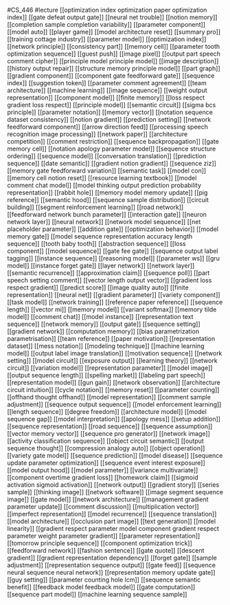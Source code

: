 #CS_446
#lecture
[[optimization index optimization paper optimization index]]
[[gate defeat output gate]]
[[neural net trouble]]
[[notion memory]]
[[completion sample completion variability]]
[[parameter component]]
[[model auto]]
[[player game]]
[[model architecture reset]]
[[summary pro]]
[[training cottage industry]]
[[parameter model]]
[[optimization index]]
[[network principle]]
[[consistency part]]
[[memory cell]]
[[parameter tooth optimization sequence]]
[[guest push]]
[[image pixel]]
[[output part speech comment cipher]]
[[principle model principle model]]
[[image description]]
[[history output repair]]
[[structure memory principle model]]
[[part graph]]
[[gradient component]]
[[component gate feedforward gate]]
[[sequence index]]
[[suggestion token]]
[[parameter comment agreement]]
[[team architecture]]
[[machine learning]]
[[image sequence]]
[[weight output representation]]
[[component model]]
[[finite memory]]
[[loss respect gradient loss respect]]
[[principle model]]
[[semantic circuit]]
[[sigma bcs principle]]
[[parameter notation]]
[[memory vector]]
[[notation sequence dataset consistency]]
[[notion gradient]]
[[prediction setting]]
[[network feedforward component]]
[[arrow direction feed]]
[[processing speech recognition image processing]]
[[network paper]]
[[architecture competition]]
[[comment restriction]]
[[sequence backpropagation]]
[[gate memory cell]]
[[notation apology parameter model]]
[[sequence structure ordering]]
[[sequence model]]
[[conversation translation]]
[[prediction sequence]]
[[date semantic]]
[[gradient notion gradient]]
[[sequence ziz]]
[[memory gate feedforward variation]]
[[semantic task]]
[[model con]]
[[memory cell notion reset]]
[[resource learning textbook]]
[[model comment chat model]]
[[model thinking output prediction probability representation]]
[[rabbit hole]]
[[memory model memory update]]
[[pig reference]]
[[semantic hood]]
[[sequence sample distribution]]
[[circuit building]]
[[segment reinforcement learning]]
[[road network]]
[[feedforward network bunch parameter]]
[[interaction gate]]
[[neuron network layer]]
[[neural network]]
[[network model sequence]]
[[net placeholder parameter]]
[[addition gate]]
[[optimization behavior]]
[[model memory gate]]
[[model sequence representation accuracy length sequence]]
[[tooth baby tooth]]
[[abstraction sequence]]
[[loss component]]
[[model sequence]]
[[gate fee gate]]
[[sequence output label tagging]]
[[instance sequence]]
[[reasoning model]]
[[parameter ws]]
[[gru model]]
[[instance forget gate]]
[[layer network]]
[[network layer]]
[[semantic recurrence]]
[[approximation claim]]
[[sequence poll]]
[[part speech setting comment]]
[[vector length output vector]]
[[gradient loss respect gradient]]
[[predict score]]
[[image quality auto]]
[[finite representation]]
[[neural net]]
[[gradient parameter]]
[[variety component]]
[[task model]]
[[network training]]
[[reference paper reference]]
[[sequence length]]
[[vector mi]]
[[memory model]]
[[variant softmax]]
[[memory tilde model]]
[[comment chat]]
[[model instance]]
[[representation text sequence]]
[[network memory]]
[[output gate]]
[[sequence setting]]
[[gradient network]]
[[computation memory]]
[[bias parametrization parametrisation]]
[[team reference]]
[[paper motivation]]
[[representation dataset]]
[[mess notation]]
[[modeling technique]]
[[machine learning model]]
[[output label image translation]]
[[motivation sequence]]
[[network setting]]
[[model circuit]]
[[exposure output]]
[[learning theory]]
[[network circuit]]
[[variation model]]
[[representation parameter]]
[[model image]]
[[output sequence length]]
[[spelling market]]
[[labeling part speech]]
[[representation model]]
[[gun gain]]
[[network observation]]
[[architecture circuit intuition]]
[[cycle notation]]
[[memory reset]]
[[parameter counting]]
[[offhand thought offhand]]
[[model representation]]
[[comment sample adjustment]]
[[sequence output sequence]]
[[model enforcement learning]]
[[length sequence]]
[[degree freedom]]
[[architecture model]]
[[model sequence gap]]
[[model interpretation]]
[[apology mess]]
[[setup addition]]
[[sequence representation]]
[[road sequence]]
[[sequence assumption]]
[[vector memory vector]]
[[sequence pro generator]]
[[network image]]
[[activity classification sequence]]
[[object circuit semantic]]
[[output sequence thought]]
[[compression analogy auto]]
[[object operation]]
[[variety gate model]]
[[sequence prediction]]
[[model disease]]
[[sequence update parameter optimization]]
[[sequence event interest exposure]]
[[model output hood]]
[[model parameter]]
[[variance multivariate]]
[[component overtime gradient loss]]
[[homework claim]]
[[sigmoid activation sigmoid activation]]
[[network output]]
[[gradient story]]
[[series sample]]
[[thinking image]]
[[network software]]
[[image segment sequence image]]
[[gate model]]
[[network architecture]]
[[management gradient parameter update]]
[[comment discussion]]
[[multiplication vector]]
[[imperfect representation]]
[[model recurrence]]
[[sequence translation]]
[[model architecture]]
[[occlusion part image]]
[[text generation]]
[[model linearity]]
[[gradient respect parameter model component gradient respect parameter weight parameter gradient]]
[[parameter representation]]
[[tomorrow principle sequence]]
[[component optimization trick]]
[[feedforward network]]
[[fashion sentence]]
[[gate quote]]
[[descent gradient]]
[[gradient representation dependency]]
[[forget gate]]
[[sample adjustment]]
[[representation sequence output]]
[[gate feed]]
[[sequence neural sequence neural network]]
[[representation memory update gate]]
[[guy setting]]
[[parameter counting hole lcm]]
[[sequence semantic benefit]]
[[feedback model feedback model]]
[[gate computation]]
[[sequence part model]]
[[machine learning sequence sample]]
